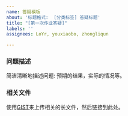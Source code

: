 ```yaml
---
name: 答疑模板
about: '标题格式:  [分类标签] 答疑标题'
title: "[第一次作业答疑]"
labels: ''
assignees: LoYr, youxiaobo, zhongliqun

---
```


### 问题描述
简洁清晰地描述问题: 预期的结果，实际的情况等。

### 相关文件
使用[GIST](https://gist.github.com/)来上传相关的长文件，然后链接到此处。
